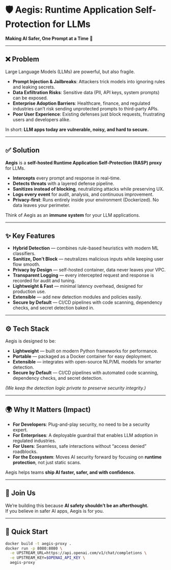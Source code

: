 # 🛡️ Aegis: Runtime Application Self-Protection for LLMs 

**Making AI Safer, One Prompt at a Time** 🚀

---

## ❌ Problem
Large Language Models (LLMs) are powerful, but also fragile.  
- **Prompt Injection & Jailbreaks**: Attackers trick models into ignoring rules and leaking secrets.  
- **Data Exfiltration Risks**: Sensitive data (PII, API keys, system prompts) can be exposed.  
- **Enterprise Adoption Barriers**: Healthcare, finance, and regulated industries can’t risk sending unprotected prompts to third-party APIs.  
- **Poor User Experience**: Existing defenses just block requests, frustrating users and developers alike.  

In short: **LLM apps today are vulnerable, noisy, and hard to secure.**

---

## ✅ Solution
**Aegis** is a **self-hosted Runtime Application Self-Protection (RASP) proxy** for LLMs.  
- **Intercepts** every prompt and response in real-time.  
- **Detects threats** with a layered defense pipeline.  
- **Sanitizes instead of blocking**, neutralizing attacks while preserving UX.  
- **Logs every event** for audit, analysis, and continuous improvement.  
- **Privacy-first**: Runs entirely inside your environment (Dockerized). No data leaves your perimeter.  

Think of Aegis as an **immune system** for your LLM applications.  

---

## ✨ Key Features
- **Hybrid Detection** — combines rule-based heuristics with modern ML classifiers.  
- **Sanitize, Don’t Block** — neutralizes malicious inputs while keeping user flow smooth.  
- **Privacy by Design** — self-hosted container, data never leaves your VPC.  
- **Transparent Logging** — every intercepted request and response is recorded for audit and tuning.  
- **Lightweight & Fast** — minimal latency overhead, designed for production use.  
- **Extensible** — add new detection modules and policies easily.  
- **Secure by Default** — CI/CD pipelines with code scanning, dependency checks, and secret detection baked in.  

---

## ⚙️ Tech Stack
Aegis is designed to be:  
- **Lightweight** — built on modern Python frameworks for performance.  
- **Portable** — packaged as a Docker container for easy deployment.  
- **Extensible** — integrates with open-source NLP/ML models for smarter detection.  
- **Secure by Default** — CI/CD pipelines with automated code scanning, dependency checks, and secret detection.  

*(We keep the detection logic private to preserve security integrity.)*

---

## 🌍 Why It Matters (Impact)
- **For Developers**: Plug-and-play security, no need to be a security expert.  
- **For Enterprises**: A deployable guardrail that enables LLM adoption in regulated industries.  
- **For Users**: Seamless, safe interactions without “access denied” roadblocks.  
- **For the Ecosystem**: Moves AI security forward by focusing on **runtime protection**, not just static scans.  

Aegis helps teams **ship AI faster, safer, and with confidence.**

---

## 🤝 Join Us  
We’re building this because **AI safety shouldn’t be an afterthought.**  
If you believe in safer AI apps, Aegis is for you.

---

## 🚀 Quick Start
```bash
docker build -t aegis-proxy .
docker run -p 8080:8080 \
  -e UPSTREAM_URL=https://api.openai.com/v1/chat/completions \
  -e UPSTREAM_KEY=$OPENAI_API_KEY \
  aegis-proxy
